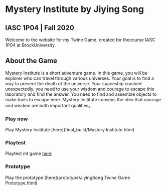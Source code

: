 # Mystery Institute by Jiying Song

## IASC 1P04 | Fall 2020

Welcome to the website for my Twine Game, created for thecourse IASC 1P04 at BrockUniversity.

## About the Game

Mystery Institute is a short adventure game. In this game, you will be explorer who can travel through various universes. Your goal is to find a way to prevent the death of the universe. Your spaceship crashed unexpectedly, you need to use your wisdom and courage to escape this laboratory and find the answer. You need to find and assemble objects to make tools to escape here. Mystery Institute conveys the idea that courage and wisdom are both important qualities。

### Play now

Play Mystery Institute [here](final_build/Mystery Institute.html)

### Playtest

Playtest mt game [here](playtest/playtest)

### Prototype

Play the prototype [here](prototype/JiyingSong Twine Game Prototype.html)
